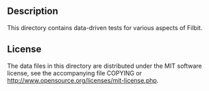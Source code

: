 Description
------------

This directory contains data-driven tests for various aspects of Filbit.

License
--------

The data files in this directory are distributed under the MIT software
license, see the accompanying file COPYING or
http://www.opensource.org/licenses/mit-license.php.

